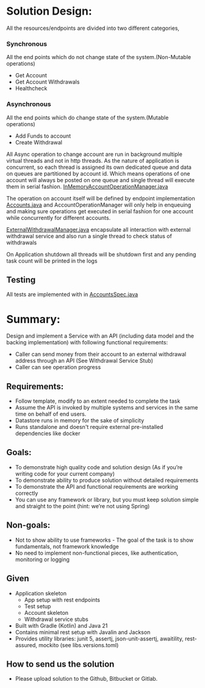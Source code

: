 # Solution Design:

All the resources/endpoints are divided into two different categories,

### Synchronous

All the end points which do not change state of the system.(Non-Mutable operations)

- Get Account
- Get Account Withdrawals
- Healthcheck

### Asynchronous

All the end points which do change state of the system.(Mutable operations)

- Add Funds to account
- Create Withdrawal

All Async operation to change account are run in background multiple virtual threads and not in http threads.
As the nature of application is concurrent, so each thread is assigned its own dedicated queue and data on queues are
partitioned by account id.
Which means operations of one account will always be posted on one queue and single thread will execute them in serial
fashion. [InMemoryAccountOperationManager.java](app/src/main/java/com/neverless/processing/InMemoryAccountOperationManager.java)

The operation on account itself will be defined by endpoint
implementation [Accounts.java](app/src/main/java/com/neverless/resources/Accounts.java) and AccountOperationManager will
only help in enqueuing and making sure operations get executed in serial fashion for one account while concurrently for
different accounts.

[ExternalWithdrawalManager.java](app/src/main/java/com/neverless/processing/ExternalWithdrawalManager.java) encapsulate
all
interaction with external withdrawal service and also run a single thread to check status of withdrawals

On Application shutdown all threads will be shutdown first and any pending task count will be printed in the logs

## Testing

All tests are implemented with in [AccountsSpec.java](app/src/testFunctional/java/com/neverless/spec/AccountsSpec.java)

# Summary:

Design and implement a Service with an API (including data model and the backing implementation) with following
functional requirements:

- Caller can send money from their account to an external withdrawal address through an API (See Withdrawal Service
  Stub)
- Caller can see operation progress

## Requirements:

- Follow template, modify to an extent needed to complete the task
- Assume the API is invoked by multiple systems and services in the same time on behalf of end users.
- Datastore runs in memory for the sake of simplicity
- Runs standalone and doesn't require external pre-installed dependencies like docker

## Goals:

- To demonstrate high quality code and solution design (As if you’re writing code for your current company)
- To demonstrate ability to produce solution without detailed requirements
- To demonstrate the API and functional requirements are working correctly
- You can use any framework or library, but you must keep solution simple and straight to the point (hint: we’re not
  using Spring)

## Non-goals:

- Not to show ability to use frameworks - The goal of the task is to show fundamentals, not framework knowledge
- No need to implement non-functional pieces, like authentication, monitoring or logging

## Given

- Application skeleton
    - App setup with rest endpoints
    - Test setup
    - Account skeleton
    - Withdrawal service stubs
- Built with Gradle (Kotlin) and Java 21
- Contains minimal rest setup with Javalin and Jackson
- Provides utility libraries: junit 5, assertj, json-unit-assertj, awaitility, rest-assured, mockito (see
  libs.versions.toml)

## How to send us the solution

- Please upload solution to the Github, Bitbucket or Gitlab. 